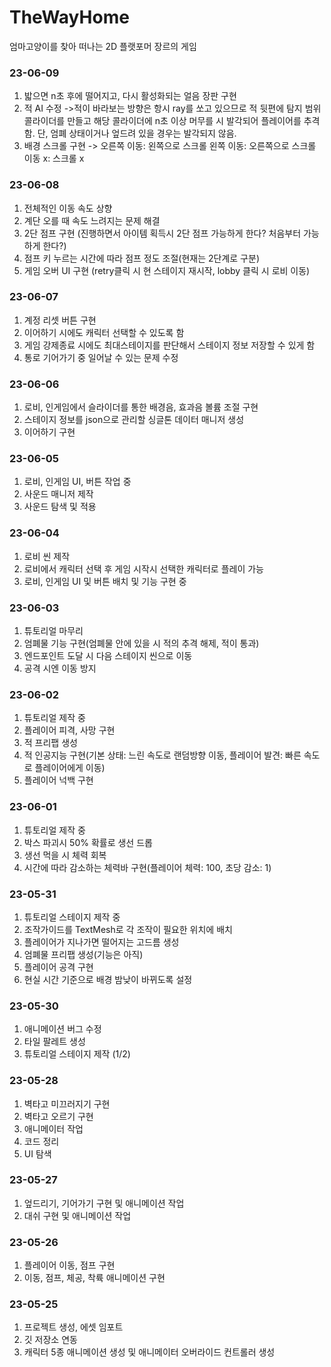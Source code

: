 # TheWayHome
엄마고양이를 찾아 떠나는 2D 플랫포머 장르의 게임

### 23-06-09
1. 밟으면 n초 후에 떨어지고, 다시 활성화되는 얼음 장판 구현
2. 적 AI 수정
->적이 바라보는 방향은 항시 ray를 쏘고 있으므로 적 뒷편에 탐지 범위 콜라이더를 만들고 해당 콜라이더에 n초 이상 머무를 시 발각되어 플레이어를 추격함. 단, 엄폐 상태이거나 엎드려 있을 경우는 발각되지 않음.
3. 배경 스크롤 구현
-> 오른쪽 이동: 왼쪽으로 스크롤
    왼쪽 이동: 오른쪽으로 스크롤
    이동 x: 스크롤 x

### 23-06-08
1. 전체적인 이동 속도 상향
2. 계단 오를 때 속도 느려지는 문제 해결
3. 2단 점프 구현 (진행하면서 아이템 획득시 2단 점프 가능하게 한다? 처음부터 가능하게 한다?)
4. 점프 키 누르는 시간에 따라 점프 정도 조절(현재는 2단계로 구분)
5. 게임 오버 UI 구현 (retry클릭 시 현 스테이지 재시작, lobby 클릭 시 로비 이동)

### 23-06-07
1. 계정 리셋 버튼 구현
2. 이어하기 시에도 캐릭터 선택할 수 있도록 함
3. 게임 강제종료 시에도 최대스테이지를 판단해서 스테이지 정보 저장할 수 있게 함
4. 통로 기어가기 중 일어날 수 있는 문제 수정

### 23-06-06
1. 로비, 인게임에서 슬라이더를 통한 배경음, 효과음 볼륨 조절 구현
2. 스테이지 정보를 json으로 관리할 싱글톤 데이터 매니저 생성
3. 이어하기 구현

### 23-06-05
1. 로비, 인게임 UI, 버튼 작업 중
2. 사운드 매니저 제작
3. 사운드 탐색 및 적용

### 23-06-04
1. 로비 씬 제작
2. 로비에서 캐릭터 선택 후 게임 시작시 선택한 캐릭터로 플레이 가능
3. 로비, 인게임 UI 및 버튼 배치 및 기능 구현 중

### 23-06-03
1. 튜토리얼 마무리
2. 엄폐물 기능 구현(엄폐물 안에 있을 시 적의 추격 해제, 적이 통과)
3. 엔드포인트 도달 시 다음 스테이지 씬으로 이동
4. 공격 시엔 이동 방지

### 23-06-02
1. 튜토리얼 제작 중
2. 플레이어 피격, 사망 구현
3. 적 프리팹 생성
4. 적 인공지능 구현(기본 상태: 느린 속도로 랜덤방향 이동, 플레이어 발견: 빠른 속도로 플레이어에게 이동)
5. 플레이어 넉백 구현

### 23-06-01
1. 튜토리얼 제작 중
2. 박스 파괴시 50% 확률로 생선 드롭
3. 생선 먹을 시 체력 회복
4. 시간에 따라 감소하는 체력바 구현(플레이어 체력: 100, 초당 감소: 1)

### 23-05-31
1. 튜토리얼 스테이지 제작 중
2. 조작가이드를 TextMesh로 각 조작이 필요한 위치에 배치
3. 플레이어가 지나가면 떨어지는 고드름 생성
4. 엄폐물 프리팹 생성(기능은 아직)
5. 플레이어 공격 구현
6. 현실 시간 기준으로 배경 밤낮이 바뀌도록 설정

### 23-05-30
1. 애니메이션 버그 수정
2. 타일 팔레트 생성
3. 튜토리얼 스테이지 제작 (1/2)

### 23-05-28
1. 벽타고 미끄러지기 구현
2. 벽타고 오르기 구현
3. 애니메이터 작업
4. 코드 정리
5. UI 탐색

### 23-05-27
1. 엎드리기, 기어가기 구현 및 애니메이션 작업
2. 대쉬 구현 및 애니메이션 작업

### 23-05-26
1. 플레이어 이동, 점프 구현
2. 이동, 점프, 체공, 착륙 애니메이션 구현

### 23-05-25
1. 프로젝트 생성, 에셋 임포트
2. 깃 저장소 연동
3. 캐릭터 5종 애니메이션 생성 및 애니메이터 오버라이드 컨트롤러 생성